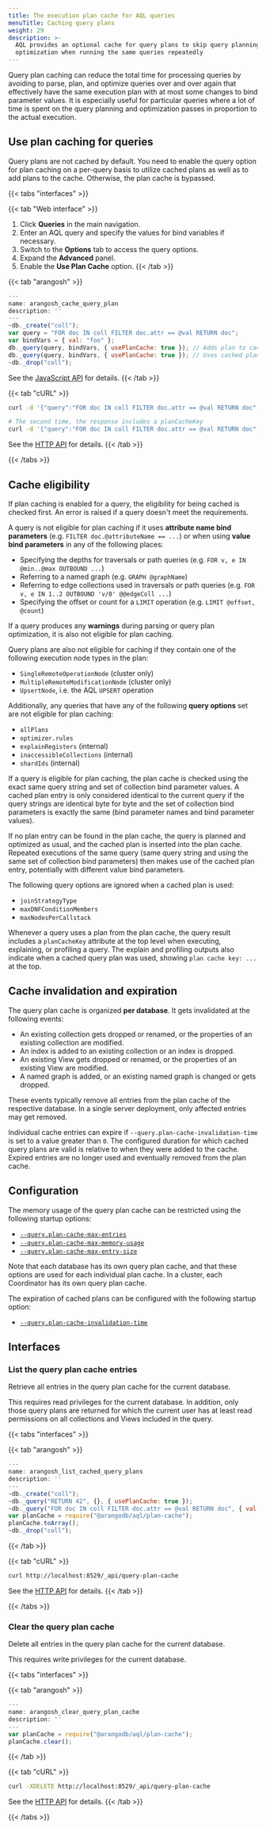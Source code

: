 ```yaml
---
title: The execution plan cache for AQL queries
menuTitle: Caching query plans
weight: 29
description: >-
  AQL provides an optional cache for query plans to skip query planning and
  optimization when running the same queries repeatedly
---
```

Query plan caching can reduce the total time for processing queries by avoiding
to parse, plan, and optimize queries over and over again that effectively have
the same execution plan with at most some changes to bind parameter values.
It is especially useful for particular queries where a lot of time is spent on
the query planning and optimization passes in proportion to the actual execution.

## Use plan caching for queries

Query plans are not cached by default. You need to enable the query option for
plan caching on a per-query basis to utilize cached plans as well as to add
plans to the cache. Otherwise, the plan cache is bypassed.

{{< tabs "interfaces" >}}

{{< tab "Web interface" >}}
1. Click **Queries** in the main navigation.
2. Enter an AQL query and specify the values for bind variables if necessary.
3. Switch to the **Options** tab to access the query options.
4. Expand the **Advanced** panel.
5. Enable the **Use Plan Cache** option.
{{< /tab >}}

{{< tab "arangosh" >}}
```js
---
name: arangosh_cache_query_plan
description: ''
---
~db._create("coll");
var query = "FOR doc IN coll FILTER doc.attr == @val RETURN doc";
var bindVars = { val: "foo" };
db._query(query, bindVars, { usePlanCache: true }); // Adds plan to cache
db._query(query, bindVars, { usePlanCache: true }); // Uses cached plan
~db._drop("coll");
```

See the [JavaScript API](../../develop/javascript-api/@arangodb/db-object.md#db_createcollection-name--properties--type--options)
for details.
{{< /tab >}}

{{< tab "cURL" >}}
```sh
curl -d '{"query":"FOR doc IN coll FILTER doc.attr == @val RETURN doc","bindVars":{"val":"foo"},"options":{"usePlanCache":true}}' http://localhost:8529/_db/mydb/_api/cursor

# The second time, the response includes a planCacheKey
curl -d '{"query":"FOR doc IN coll FILTER doc.attr == @val RETURN doc","bindVars":{"val":"foo"},"options":{"usePlanCache":true}}' http://localhost:8529/_db/mydb/_api/cursor
```

See the [HTTP API](../../develop/http-api/queries/aql-queries.md#create-a-cursor)
for details.
{{< /tab >}}

{{< /tabs >}}

## Cache eligibility

If plan caching is enabled for a query, the eligibility for being cached is
checked first. An error is raised if a query doesn't meet the requirements.

A query is not eligible for plan caching if it uses
**attribute name bind parameters** (e.g. `FILTER doc.@attributeName == ...`)
or when using **value bind parameters** in any of the following places:
- Specifying the depths for traversals or path queries
  (e.g. `FOR v, e IN @min..@max OUTBOUND ...`)
- Referring to a named graph (e.g. `GRAPH @graphName`)
- Referring to edge collections used in traversals or path queries 
  (e.g. `FOR v, e IN 1..2 OUTBOUND 'v/0' @@edgeColl ...`)
- Specifying the offset or count for a `LIMIT` operation
  (e.g. `LIMIT @offset, @count`)

If a query produces any **warnings** during parsing or query plan optimization,
it is also not eligible for plan caching.

Query plans are also not eligible for caching if they contain one of the
following execution node types in the plan:
- `SingleRemoteOperationNode` (cluster only)
- `MultipleRemoteModificationNode` (cluster only)
- `UpsertNode`, i.e. the AQL `UPSERT` operation

Additionally, any queries that have any of the following **query options** set
are not eligible for plan caching:

- `allPlans`
- `optimizer.rules`
- `explainRegisters` (internal)
- `inaccessibleCollections` (internal)
- `shardIds` (internal)

If a query is eligible for plan caching, the plan cache is checked using
the exact same query string and set of collection bind parameter values.
A cached plan entry is only considered identical to the current query if the
query strings are identical byte for byte and the set of collection bind 
parameters is exactly the same (bind parameter names and bind parameter 
values).

If no plan entry can be found in the plan cache, the query is planned and 
optimized as usual, and the cached plan is inserted into the plan cache.
Repeated executions of the same query (same query string and using the same 
set of collection bind parameters) then makes use of the cached plan
entry, potentially with different value bind parameters.

The following query options are ignored when a cached plan is used:
- `joinStrategyType`
- `maxDNFConditionMembers`
- `maxNodesPerCallstack`

Whenever a query uses a plan from the plan cache, the query
result includes a `planCacheKey` attribute at the top level when
executing, explaining, or profiling a query. The explain and profiling
outputs also indicate when a cached query plan was used, showing
`plan cache key: ...` at the top.

## Cache invalidation and expiration

The query plan cache is organized **per database**. It gets invalidated at the
following events:

- An existing collection gets dropped or renamed, or the properties of an
  existing collection are modified.
- An index is added to an existing collection or an index is dropped.
- An existing View gets dropped or renamed, or the properties of an existing
  View are modified.
- A named graph is added, or an existing named graph is changed or gets dropped.

These events typically remove all entries from the plan cache of the respective
database. In a single server deployment, only affected entries may get removed.

Individual cache entries can expire if `--query.plan-cache-invalidation-time`
is set to a value greater than `0`. The configured duration for which cached
query plans are valid is relative to when they were added to the cache. Expired
entries are no longer used and eventually removed from the plan cache.

## Configuration

The memory usage of the query plan cache can be restricted using the following
startup options:

- [`--query.plan-cache-max-entries`](../../components/arangodb-server/options.md#--queryplan-cache-max-entries)
- [`--query.plan-cache-max-memory-usage`](../../components/arangodb-server/options.md#--queryplan-cache-max-memory-usage)
- [`--query.plan-cache-max-entry-size`](../../components/arangodb-server/options.md#--queryplan-cache-max-entry-size)

Note that each database has its own query plan cache, and that these options
are used for each individual plan cache. In a cluster, each Coordinator has its
own query plan cache.

The expiration of cached plans can be configured with the following startup option:

- [`--query.plan-cache-invalidation-time`](../../components/arangodb-server/options.md#--queryplan-cache-invalidation-time)

## Interfaces

### List the query plan cache entries

Retrieve all entries in the query plan cache for the current database.

This requires read privileges for the current database. In addition, only those
query plans are returned for which the current user has at least read permissions
on all collections and Views included in the query.

{{< tabs "interfaces" >}}

{{< tab "arangosh" >}}
```js
---
name: arangosh_list_cached_query_plans
description: ''
---
~db._create("coll");
~db._query("RETURN 42", {}, { usePlanCache: true });
~db._query("FOR doc IN coll FILTER doc.attr == @val RETURN doc", { val: "foo" }, { usePlanCache: true });
var planCache = require("@arangodb/aql/plan-cache");
planCache.toArray();
~db._drop("coll");
```
{{< /tab >}}

{{< tab "cURL" >}}
```sh
curl http://localhost:8529/_api/query-plan-cache
```

See the [HTTP API](../../develop/http-api/queries/aql-query-plan-cache.md#list-the-entries-of-the-aql-query-plan-cache)
for details.
{{< /tab >}}

{{< /tabs >}}

### Clear the query plan cache

Delete all entries in the query plan cache for the current database.

This requires write privileges for the current database.

{{< tabs "interfaces" >}}

{{< tab "arangosh" >}}
```js
---
name: arangosh_clear_query_plan_cache
description: ''
---
var planCache = require("@arangodb/aql/plan-cache");
planCache.clear();
```
{{< /tab >}}

{{< tab "cURL" >}}
```sh
curl -XDELETE http://localhost:8529/_api/query-plan-cache
```

See the [HTTP API](../../develop/http-api/queries/aql-query-plan-cache.md#clear-the-aql-query-plan-cache)
for details.
{{< /tab >}}

{{< /tabs >}}

